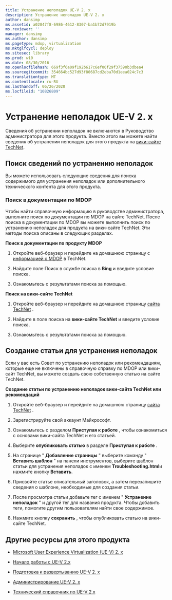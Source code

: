 ```yaml
---
title: Устранение неполадок UE-V 2. x
description: Устранение неполадок UE-V 2. x
author: dansimp
ms.assetid: a02847f8-6986-4612-8307-ba1b72d7919b
ms.reviewer: ''
manager: dansimp
ms.author: dansimp
ms.pagetype: mdop, virtualization
ms.mktglfcycl: deploy
ms.sitesec: library
ms.prod: w10
ms.date: 08/30/2016
ms.openlocfilehash: 669f3f6a09f192b617c6ef00f29f37590b3dbea4
ms.sourcegitcommit: 354664bc527d93f80687cd2eba70d1eea024c7c3
ms.translationtype: MT
ms.contentlocale: ru-RU
ms.lasthandoff: 06/26/2020
ms.locfileid: "10826809"
---
```

# Устранение неполадок UE-V 2. x


Сведения об устранении неполадок не включаются в Руководство администратора для этого продукта. Вместо этого вы можете найти сведения об устранении неполадок для этого продукта на [вики-сайте TechNet](https://go.microsoft.com/fwlink/p/?LinkId=224905).

## Поиск сведений по устранению неполадок


Вы можете использовать следующие сведения для поиска содержимого для устранения неполадок или дополнительного технического контента для этого продукта.

### Поиск в документации по MDOP

Чтобы найти справочную информацию в руководстве администратора, выполните поиск по документации по MDOP на сайте TechNet. После поиска в документации по MDOP вы можете выполнить поиск по устранению неполадок для продукта на вики-сайте TechNet. Эти методы поиска описаны в следующих разделах.

**Поиск в документации по продукту MDOP**

1.  Откройте веб-браузер и перейдите на домашнюю страницу с [информацией о MDOP](https://go.microsoft.com/fwlink/p/?LinkId=236032) в TechNet.

2.  Найдите поле Поиск в службе поиска в **Bing** и введите условие поиска.

3.  Ознакомьтесь с результатами поиска за помощью.

**Поиск на вики-сайте TechNet**

1.  Откройте веб-браузер и перейдите на домашнюю страницу [сайта TechNet](https://go.microsoft.com/fwlink/p/?LinkId=224905) .

2.  Найдите в поле поиска на **вики-сайте TechNet** и введите условие поиска.

3.  Ознакомьтесь с результатами поиска за помощью.

## Создание статьи для устранения неполадок


Если у вас есть Совет по устранению неполадок или рекомендациям, которые еще не включены в справочную справку по MDOP или вики-сайт TechNet, вы можете создать свою собственную статью на сайте TechNet.

**Создание статьи по устранению неполадок вики-сайта TechNet или рекомендаций**

1.  Откройте веб-браузер и перейдите на домашнюю страницу [сайта TechNet](https://go.microsoft.com/fwlink/p/?LinkId=224905) .

2.  Зарегистрируйте свой аккаунт Майкрософт.

3.  Ознакомьтесь с разделом **Приступая к работе** , чтобы ознакомиться с основами вики-сайта TechNet и его статьей.

4.  Выберите **опубликовать статью** в разделе **Приступая к работе** .

5.  На странице " **Добавление страницы** " выберите команду " **Вставить шаблон** " на панели инструментов, выберите шаблон статьи для устранения неполадок с именем **Troubleshooting.html**и нажмите кнопку **Вставить**.

6.  Присвойте статье описательный заголовок, а затем перезапишите сведения о шаблоне, необходимые для создания статьи.

7.  После просмотра статьи добавьте тег с именем " **Устранение неполадок** " и другой тег для названия продукта. Чтобы добавить теги, помогите другим пользователям найти свое содержимое.

8.  Нажмите кнопку **сохранить** , чтобы опубликовать статью на вики-сайте TechNet.

## Другие ресурсы для этого продукта


-   [Microsoft User Experience Virtualization (UE-V) 2. x](index.md)

-   [Начало работы с UE-V 2.x](get-started-with-ue-v-2x-new-uevv2.md)

-   [Подготовка к развертыванию UE-V 2. x](prepare-a-ue-v-2x-deployment-new-uevv2.md)

-   [Администрирование UE-V 2. x](administering-ue-v-2x-new-uevv2.md)

-   [Технический справочник по UE-V 2.x](technical-reference-for-ue-v-2x-both-uevv2.md)






 

 





